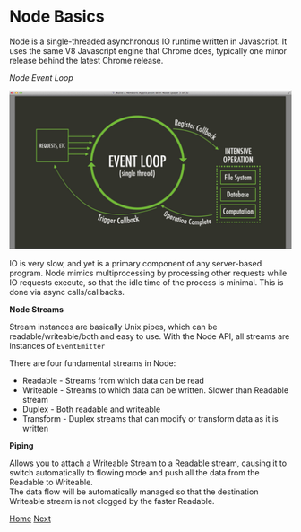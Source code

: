 # Node Basics

Node is a single-threaded asynchronous IO runtime written in Javascript.  It uses the same V8 Javascript engine that Chrome does, 
typically one minor release behind the latest Chrome release.

*Node Event Loop*

![](img/node_event_loop.png)

IO is very slow, and yet is a primary component of any server-based program.  Node mimics multiprocessing by processing other requests while IO requests execute, 
so that the idle time of the process is minimal.  This is done via async calls/callbacks.  

**Node Streams**

Stream instances are basically Unix pipes, which can be readable/writeable/both and easy to use.  With the Node API, all streams are instances of `EventEmitter`

There are four fundamental streams in Node:

* Readable - Streams from which data can be read
* Writeable - Streams to which data can be written.  Slower than Readable stream
* Duplex - Both readable and writeable
* Transform - Duplex streams that can modify or transform data as it is written

**Piping**

Allows you to attach a Writeable Stream to a Readable stream, causing it to switch automatically to flowing mode and push all the data from the Readable to Writeable.  
The data flow will be automatically managed so that the destination Writeable stream is not clogged by the faster Readable.
 
[Home](../README.md)
[Next](gulp.md)
